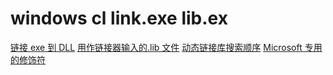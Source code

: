 # windows cl link.exe lib.ex

[链接 exe 到 DLL](https://learn.microsoft.com/en-us/cpp/build/linking-an-executable-to-a-dll)
[用作链接器输入的.lib 文件](https://learn.microsoft.com/zh-cn/cpp/build/reference/dot-lib-files-as-linker-input)
[动态链接库搜索顺序](https://learn.microsoft.com/zh-cn/windows/win32/Dlls/dynamic-link-library-search-order)
[Microsoft 专用的修饰符](https://learn.microsoft.com/zh-cn/cpp/cpp/microsoft-specific-modifiers)

